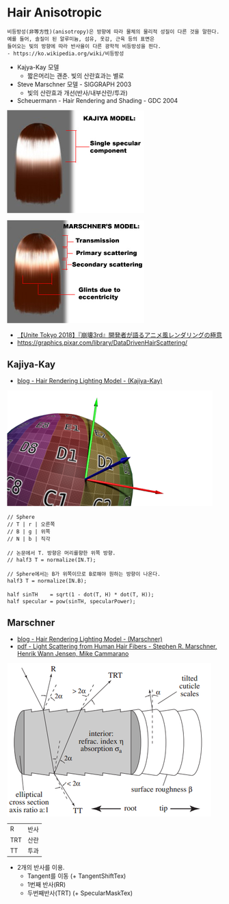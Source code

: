 # Hair Anisotropic

``` txt
비등방성(非等方性)(anisotropy)은 방향에 따라 물체의 물리적 성질이 다른 것을 말한다. 
예를 들어, 솔질이 된 알루미늄, 섬유, 옷감, 근육 등의 표면은
들어오는 빛의 방향에 따라 반사율이 다른 광학적 비등방성을 띈다. 
- https://ko.wikipedia.org/wiki/비등방성
```

- Kajya-Kay 모델
  - 짧은머리는 괜춘. 빛의 산란효과는 별로
- Steve Marschner 모델                      - SIGGRAPH 2003
  - 빛의 산란효과 개선(반사/내부산란/투과)
- Scheuermann - Hair Rendering and Shading - GDC 2004

![ephere-kajiya](./res/ephere-kajiya.jpg)

![ephere-marschner](./res/ephere-marschner.jpg)

- [【Unite Tokyo 2018】『崩壊3rd』開発者が語るアニメ風レンダリングの極意](https://youtu.be/ZpWsinhPFLM?t=1285)
- <https://graphics.pixar.com/library/DataDrivenHairScattering/>

## Kajiya-Kay

- [blog - Hair Rendering Lighting Model - (Kajiya-Kay)](https://blog.naver.com/sorkelf/40185948507)

![./res/NTBFromUVs.png](./res/NTBFromUVs.png)

``` hlsl
// Sphere
// T | r | 오른쪽
// B | g | 위쪽
// N | b | 직각

// 논문에서 T. 방향은 머리를향한 위쪽 방향.
// half3 T = normalize(IN.T);

// Sphere에서는 B가 위쪽이므로 B로해야 원하는 방향이 나온다.
half3 T = normalize(IN.B);

half sinTH    = sqrt(1 - dot(T, H) * dot(T, H));
half specular = pow(sinTH, specularPower);
```

## Marschner

- [blog - Hair Rendering Lighting Model - (Marschner)](https://blog.naver.com/sorkelf/40186644136)
- [pdf - Light Scattering from Human Hair Fibers - Stephen R. Marschner, Henrik Wann Jensen, Mike Cammarano](www.cs.cornell.edu/~srm/publications/SG03-hair.pdf)

![Marschner.png](./res/Marschner.png)

|     |      |
|-----|------|
| R   | 반사 |
| TRT | 산란 |
| TT  | 투과 |

- 2개의 반사를 이용.
  - Tangent를 이동 (+ TangentShiftTex)
  - 1번째 반사(RR)
  - 두번째반사(TRT) (+ SpecularMaskTex)